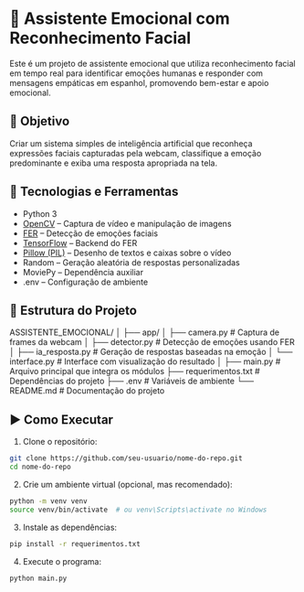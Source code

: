 # 🤖 Assistente Emocional com Reconhecimento Facial

Este é um projeto de assistente emocional que utiliza reconhecimento facial em tempo real para identificar emoções humanas e responder com mensagens empáticas em espanhol, promovendo bem-estar e apoio emocional.

## 🎯 Objetivo

Criar um sistema simples de inteligência artificial que reconheça expressões faciais capturadas pela webcam, classifique a emoção predominante e exiba uma resposta apropriada na tela.

## 🧰 Tecnologias e Ferramentas

- Python 3
- [OpenCV](https://opencv.org/) – Captura de vídeo e manipulação de imagens
- [FER](https://github.com/justinshenk/fer) – Detecção de emoções faciais
- [TensorFlow](https://www.tensorflow.org/) – Backend do FER
- [Pillow (PIL)](https://python-pillow.org/) – Desenho de textos e caixas sobre o vídeo
- Random – Geração aleatória de respostas personalizadas
- MoviePy – Dependência auxiliar
- .env – Configuração de ambiente

## 📁 Estrutura do Projeto

ASSISTENTE_EMOCIONAL/
│
├── app/
│ ├── camera.py # Captura de frames da webcam
│ ├── detector.py # Detecção de emoções usando FER
│ ├── ia_resposta.py # Geração de respostas baseadas na emoção
│ └── interface.py # Interface com visualização do resultado
│
├── main.py # Arquivo principal que integra os módulos
├── requerimentos.txt # Dependências do projeto
├── .env # Variáveis de ambiente
└── README.md # Documentação do projeto


## ▶️ Como Executar

1. Clone o repositório:

```bash
git clone https://github.com/seu-usuario/nome-do-repo.git
cd nome-do-repo

```
2. Crie um ambiente virtual (opcional, mas recomendado):

```bash
python -m venv venv
source venv/bin/activate  # ou venv\Scripts\activate no Windows

```
3. Instale as dependências:

```bash
pip install -r requerimentos.txt

```
4. Execute o programa:

```bash
python main.py

```
